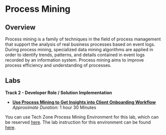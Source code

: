 # Process Mining
## Overview
Process mining is a family of techniques in the field of process management that support the analysis of real business processes based on event logs.  During process mining, specialized data mining algorithms are applied in order to identify trends, patterns, and details contained in event logs recorded by an information system. Process mining aims to improve process efficiency and understanding of processes.

## Labs

**Track 2 - Developer Role / Solution Implementation**

- **[Use Process Mining to Get Insights into Client Onboarding Workflow](Lab%20Guide%20-%20Use%20Process%20Mining%20to%20Get%20Insights%20into%20Client%20Onboarding%20Workflow.pdf)**    *Approximate Duration:* 1 hour 30 Minutes

You can use Tech Zone Process Mining Environment for this lab, which can be reserved [here](https://techzone.ibm.com/collection/process-mining-with-task-mining-demo-and-etl). The lab instruction for this environment can be found [here](https://ibm.box.com/s/ds4j1a6xbzy7fqytubq3t71apmktvd27).
